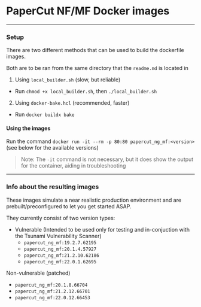 # PaperCut NF/MF Docker images

---

### Setup

There are two different methods that can be used to build the dockerfile images.

Both are to be ran from the same directory that the `readme.md` is located in

1. Using `local_builder.sh` (slow, but reliable)
  - Run `chmod +x local_builder.sh`, then `./local_builder.sh`

2. Using `docker-bake.hcl` (recommended, faster)
  -  Run `docker buildx bake`

#### Using the images

Run the command `docker run -it --rm -p 80:80 papercut_ng_mf:<version>` (see below for the available versions)

> Note: The `-it` command is not necessary, but it does show the output for the container, aiding in troubleshooting

---

### Info about the resulting images

These images simulate a near realistic production environment and are prebuilt/preconfigured to let you get started ASAP.

They currently consist of two version types:
- Vulnerable (Intended to be used only for testing and in-conjuction with the Tsunami Vulnerability Scanner)
  - `papercut_ng_mf:19.2.7.62195`
  - `papercut_ng_mf:20.1.4.57927`
  - `papercut_ng_mf:21.2.10.62186`
  - `papercut_ng_mf:22.0.1.62695`

Non-vulnerable (patched)
  - `papercut_ng_mf:20.1.8.66704`
  - `papercut_ng_mf:21.2.12.66701`
  - `papercut_ng_mf:22.0.12.66453`
